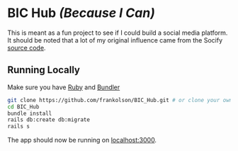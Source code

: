 # BIC Hub _(Because I Can)_


This is meant as a fun project to see if I could build a social media platform. It should be noted that a  lot of my original influence came from the Socify [source code](https://github.com/scaffeinate/socify).

## Running Locally

Make sure you have [Ruby](https://www.ruby-lang.org) and [Bundler](http://bundler.io)

```sh
git clone https://github.com/frankolson/BIC_Hub.git # or clone your own fork
cd BIC_Hub
bundle install
rails db:create db:migrate
rails s
```

The app should now be running on [localhost:3000](http://localhost:3000/).
